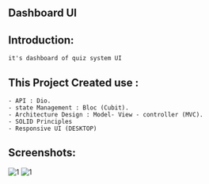 ## Dashboard UI 

## Introduction:

    it's dashboard of quiz system UI


## This Project Created use :
    - API : Dio.
    - state Management : Bloc (Cubit).
    - Architecture Design : Model- View - controller (MVC).
    - SOLID Principles
    - Responsive UI (DESKTOP)

## Screenshots:

![1](screenshoot/1.jpg)
![1](screenshoot/2.jpg)

